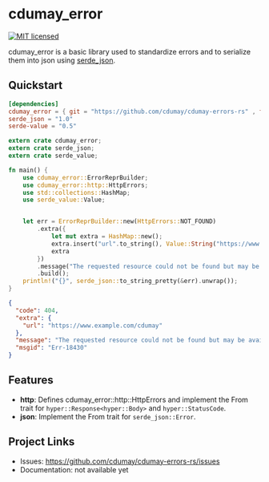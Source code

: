 # cdumay_error

[![MIT licensed](https://img.shields.io/badge/license-MIT-blue.svg)](./LICENSE)

cdumay_error is a basic library used to standardize errors and to serialize them into json using [serde_json](https://docs.serde.rs/serde/).

## Quickstart

```toml
[dependencies]
cdumay_error = { git = "https://github.com/cdumay/cdumay-errors-rs" , features = ["http"] }
serde_json = "1.0"
serde-value = "0.5"
```

```rust
extern crate cdumay_error;
extern crate serde_json;
extern crate serde_value;

fn main() {
    use cdumay_error::ErrorReprBuilder;
    use cdumay_error::http::HttpErrors;
    use std::collections::HashMap;
    use serde_value::Value;


    let err = ErrorReprBuilder::new(HttpErrors::NOT_FOUND)
        .extra({
            let mut extra = HashMap::new();
            extra.insert("url".to_string(), Value::String("https://www.example.com/cdumay".to_string()));
            extra
        })
        .message("The requested resource could not be found but may be available in the future. Subsequent requests by the client are permissible.".to_string())
        .build();
    println!("{}", serde_json::to_string_pretty(&err).unwrap());
}
```

```json
{
  "code": 404,
  "extra": {
    "url": "https://www.example.com/cdumay"
  },
  "message": "The requested resource could not be found but may be available in the future. Subsequent requests by the client are permissible.",
  "msgid": "Err-18430"
}
```

## Features

- **http**: Defines cdumay_error::http::HttpErrors and implement the From trait for `hyper::Response<hyper::Body>` and `hyper::StatusCode`.
- **json**: Implement the From trait for `serde_json::Error`.

## Project Links

- Issues: https://github.com/cdumay/cdumay-errors-rs/issues
- Documentation: not available yet
